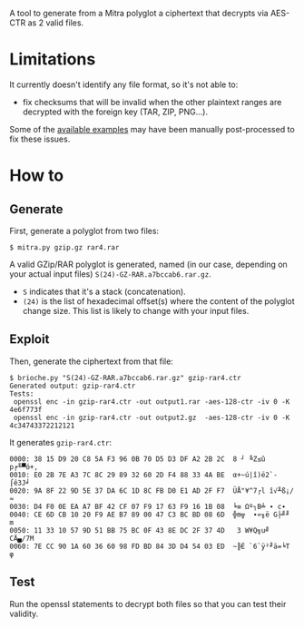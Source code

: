 A tool to generate from a Mitra polyglot
a ciphertext that decrypts via AES-CTR as 2 valid files.


# Limitations

It currently doesn't identify any file format, so it's not able to:
- fix checksums that will be invalid when the other plaintext ranges are decrypted with the foreign key (TAR, ZIP, PNG...).

Some of the [available examples](examples/) may have been manually post-processed to fix these issues.


# How to


## Generate

First, generate a polyglot from two files:
```
$ mitra.py gzip.gz rar4.rar
```

A valid GZip/RAR polyglot is generated, named (in our case, depending on your actual input files) `S(24)-GZ-RAR.a7bccab6.rar.gz`.

- `S` indicates that it's a stack (concatenation).
- `(24)` is the list of hexadecimal offset(s) where the content of the polyglot change size. This list is likely to change with your input files.


## Exploit

Then, generate the ciphertext from that file:

```
$ brioche.py "S(24)-GZ-RAR.a7bccab6.rar.gz" gzip-rar4.ctr
Generated output: gzip-rar4.ctr
Tests:
 openssl enc -in gzip-rar4.ctr -out output1.rar -aes-128-ctr -iv 0 -K 4e6f773f
 openssl enc -in gzip-rar4.ctr -out output2.gz  -aes-128-ctr -iv 0 -K 4c34743372212121
```

It generates `gzip-rar4.ctr`:
```
0000: 38 15 D9 20 C8 5A F3 96 0B 70 D5 D3 DF A2 2B 2C  8 ┘ ╚Z≤û p╒╙▀ó+,
0010: E0 2B 7E A3 7C 8C 29 89 32 60 2D F4 88 33 4A BE  α+~ú|î)ë2`-⌠ê3J╛
0020: 9A 8F 22 9D 5E 37 DA 6C 1D 8C FB D0 E1 AD 2F F7  ÜÅ"¥^7┌l î√╨ß¡/≈
0030: D4 F0 0E EA A7 BF 42 CF 07 F9 17 63 F9 16 1B 08  ╘≡ Ωº┐B╧ ∙ c∙   
0040: CE 6D CB 10 20 F9 AE B7 89 00 47 C3 BC BD 08 6D  ╬m╦  ∙«╖ë G├╝╜ m
0050: 11 33 10 57 9D 51 BB 75 BC 0F 43 8E DC 2F 37 4D   3 W¥Q╗u╝ CÄ▄/7M
0060: 7E CC 90 1A 60 36 60 98 FD BD 84 3D D4 54 03 ED  ~╠É `6`ÿ²╜ä=╘T φ
```


## Test

Run the openssl statements to decrypt both files so that you can test their validity.
